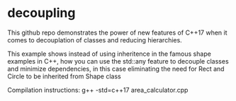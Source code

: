 # decoupling

This github repo demonstrates the power of new features of C++17 when it comes to decouplation of classes and reducing hierarchies.

This example shows instead of using inheritence in the famous shape examples in C++,
how you can use the std::any feature to decouple classes and minimize dependencies, 
in this case eliminating the need for Rect and Circle to be inherited from Shape class

Compilation instructions:
 g++ -std=c++17 area_calculator.cpp

